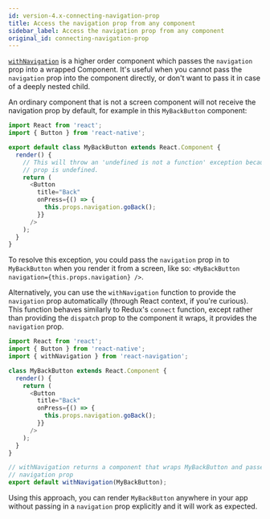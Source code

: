 ```yaml
---
id: version-4.x-connecting-navigation-prop
title: Access the navigation prop from any component
sidebar_label: Access the navigation prop from any component
original_id: connecting-navigation-prop
---
```


[`withNavigation`](with-navigation.html) is a higher order component which passes the `navigation` prop into a wrapped Component. It's useful when you cannot pass the `navigation` prop into the component directly, or don't want to pass it in case of a deeply nested child.

An ordinary component that is not a screen component will not receive the navigation prop by default, for example in this `MyBackButton` component:

```javascript
import React from 'react';
import { Button } from 'react-native';

export default class MyBackButton extends React.Component {
  render() {
    // This will throw an 'undefined is not a function' exception because the navigation
    // prop is undefined.
    return (
      <Button
        title="Back"
        onPress={() => {
          this.props.navigation.goBack();
        }}
      />
    );
  }
}
```

To resolve this exception, you could pass the `navigation` prop in to `MyBackButton` when you render it from a screen, like so: `<MyBackButton navigation={this.props.navigation} />`.

Alternatively, you can use the `withNavigation` function to provide the `navigation` prop automatically (through React context, if you're curious). This function behaves similarly to Redux's `connect` function, except rather than providing the `dispatch` prop to the component it wraps, it provides the `navigation` prop.

```js
import React from 'react';
import { Button } from 'react-native';
import { withNavigation } from 'react-navigation';

class MyBackButton extends React.Component {
  render() {
    return (
      <Button
        title="Back"
        onPress={() => {
          this.props.navigation.goBack();
        }}
      />
    );
  }
}

// withNavigation returns a component that wraps MyBackButton and passes in the
// navigation prop
export default withNavigation(MyBackButton);
```

Using this approach, you can render `MyBackButton` anywhere in your app without passing in a `navigation` prop explicitly and it will work as expected.
